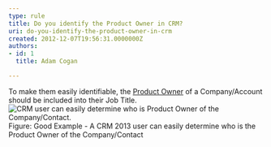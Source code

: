 ```yaml
---
type: rule
title: Do you identify the Product Owner in CRM?
uri: do-you-identify-the-product-owner-in-crm
created: 2012-12-07T19:56:31.0000000Z
authors:
- id: 1
  title: Adam Cogan

---
```


 
​To make them easily identifiable​, the [Product Owner](/Management/RulesToBetterProductOwners/Pages)​ of a Company/Account should be included into their Job Title.
 ![CRM user can easily determine who is Product Owner of the Company/Contact.](/PublishingImages/BetterCRMDataGoodExam.jpg)            Figure: Good Example -​ A CRM 2013 user can easily determine who is the Product Owner of the Company/Contact
